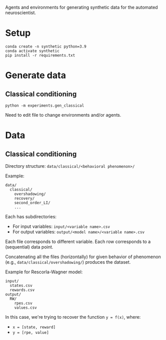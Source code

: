 Agents and environments for generating synthetic data for the automated neuroscientist.

# Setup
```
conda create -n synthetic python=3.9
conda activate synthetic
pip install -r requirements.txt
```

# Generate data

## Classical conditioning
```
python -m experiments.gen_classical
```
Need to edit file to change environments and/or agents.

# Data

## Classical conditioning

Directory structure: `data/classical/<behavioral phenomenon>/`

Example:
```
data/
  classical/
    overshadowing/  
    recovery/  
    second_order_LI/  
    ...
```

Each has subdirectories:
- For input variables: `input/<variable name>.csv`
- For output variables: `output/<model name>/<variable name>.csv`

Each file corresponds to different variable. Each row corresponds to a (sequential) data point. 

Concatenating all the files (horizontally) for given behavior of phenomenon (e.g., `data/classical/overshadowing/`) produces the dataset.

Example for Rescorla-Wagner model:
```
input/
  states.csv
  rewards.csv
output/
  RW/
    rpes.csv
    values.csv
```

In this case, we're trying to recover the function `y = f(x)`, where:
- `x = [state, reward]`
- `y = [rpe, value]`